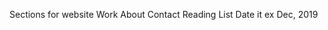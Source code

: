 Sections for website
    Work
    About
    Contact
    Reading List
        Date it ex Dec, 2019
        
